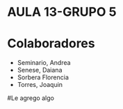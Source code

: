 # AULA 13-GRUPO 5
# Colaboradores #
* Seminario, Andrea
* Senese, Daiana
* Sorbera Florencia
* Torres, Joaquin

#Le agrego algo

